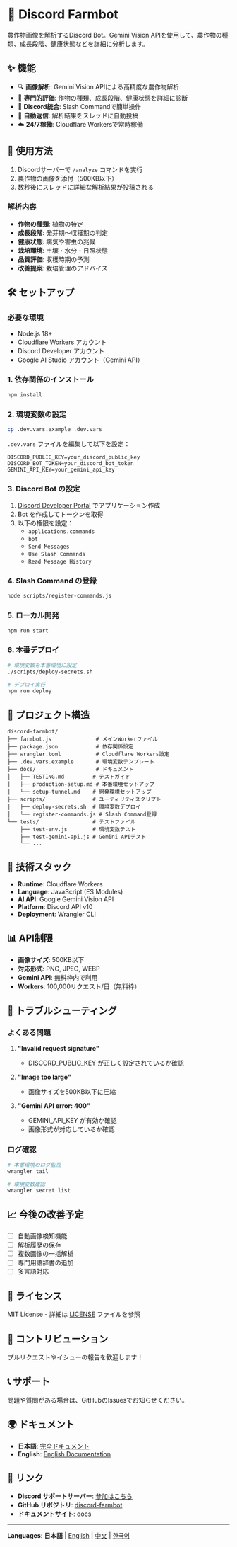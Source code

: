 # 🌱 Discord Farmbot

農作物画像を解析するDiscord Bot。Gemini Vision APIを使用して、農作物の種類、成長段階、健康状態などを詳細に分析します。

## ✨ 機能

- 🔍 **画像解析**: Gemini Vision APIによる高精度な農作物解析
- 🌾 **専門的評価**: 作物の種類、成長段階、健康状態を詳細に診断
- 💬 **Discord統合**: Slash Commandで簡単操作
- 🔄 **自動返信**: 解析結果をスレッドに自動投稿
- ☁️ **24/7稼働**: Cloudflare Workersで常時稼働

## 🚀 使用方法

1. Discordサーバーで `/analyze` コマンドを実行
2. 農作物の画像を添付（500KB以下）
3. 数秒後にスレッドに詳細な解析結果が投稿される

### 解析内容

- **作物の種類**: 植物の特定
- **成長段階**: 発芽期〜収穫期の判定
- **健康状態**: 病気や害虫の兆候
- **栽培環境**: 土壌・水分・日照状態
- **品質評価**: 収穫時期の予測
- **改善提案**: 栽培管理のアドバイス

## 🛠️ セットアップ

### 必要な環境

- Node.js 18+
- Cloudflare Workers アカウント
- Discord Developer アカウント
- Google AI Studio アカウント（Gemini API）

### 1. 依存関係のインストール

```bash
npm install
```

### 2. 環境変数の設定

```bash
cp .dev.vars.example .dev.vars
```

`.dev.vars` ファイルを編集して以下を設定：

```env
DISCORD_PUBLIC_KEY=your_discord_public_key
DISCORD_BOT_TOKEN=your_discord_bot_token
GEMINI_API_KEY=your_gemini_api_key
```

### 3. Discord Bot の設定

1. [Discord Developer Portal](https://discord.com/developers/applications) でアプリケーション作成
2. Bot を作成してトークンを取得
3. 以下の権限を設定：
   - `applications.commands`
   - `bot`
   - `Send Messages`
   - `Use Slash Commands`
   - `Read Message History`

### 4. Slash Command の登録

```bash
node scripts/register-commands.js
```

### 5. ローカル開発

```bash
npm run start
```

### 6. 本番デプロイ

```bash
# 環境変数を本番環境に設定
./scripts/deploy-secrets.sh

# デプロイ実行
npm run deploy
```

## 📁 プロジェクト構造

```
discord-farmbot/
├── farmbot.js              # メインWorkerファイル
├── package.json            # 依存関係設定
├── wrangler.toml           # Cloudflare Workers設定
├── .dev.vars.example       # 環境変数テンプレート
├── docs/                   # ドキュメント
│   ├── TESTING.md         # テストガイド
│   ├── production-setup.md # 本番環境セットアップ
│   └── setup-tunnel.md    # 開発環境セットアップ
├── scripts/               # ユーティリティスクリプト
│   ├── deploy-secrets.sh  # 環境変数デプロイ
│   └── register-commands.js # Slash Command登録
└── tests/                 # テストファイル
    ├── test-env.js        # 環境変数テスト
    ├── test-gemini-api.js # Gemini APIテスト
    └── ...
```

## 🔧 技術スタック

- **Runtime**: Cloudflare Workers
- **Language**: JavaScript (ES Modules)
- **AI API**: Google Gemini Vision API
- **Platform**: Discord API v10
- **Deployment**: Wrangler CLI

## 📊 API制限

- **画像サイズ**: 500KB以下
- **対応形式**: PNG, JPEG, WEBP
- **Gemini API**: 無料枠内で利用
- **Workers**: 100,000リクエスト/日（無料枠）

## 🐛 トラブルシューティング

### よくある問題

1. **"Invalid request signature"**
   - DISCORD_PUBLIC_KEY が正しく設定されているか確認

2. **"Image too large"**
   - 画像サイズを500KB以下に圧縮

3. **"Gemini API error: 400"**
   - GEMINI_API_KEY が有効か確認
   - 画像形式が対応しているか確認

### ログ確認

```bash
# 本番環境のログ監視
wrangler tail

# 環境変数確認
wrangler secret list
```

## 📈 今後の改善予定

- [ ] 自動画像検知機能
- [ ] 解析履歴の保存
- [ ] 複数画像の一括解析
- [ ] 専門用語辞書の追加
- [ ] 多言語対応

## 📄 ライセンス

MIT License - 詳細は [LICENSE](LICENSE) ファイルを参照

## 🤝 コントリビューション

プルリクエストやイシューの報告を歓迎します！

## 📞 サポート

問題や質問がある場合は、GitHubのIssuesでお知らせください。

## 🌍 ドキュメント

- **日本語**: [完全ドキュメント](https://johnknash2025.github.io/discord-farmbot/)
- **English**: [English Documentation](https://johnknash2025.github.io/discord-farmbot/en/)

## 🔗 リンク

- **Discord サポートサーバー**: [参加はこちら](https://discord.gg/Gq9jPaMX8g)
- **GitHub リポジトリ**: [discord-farmbot](https://github.com/johnknash2025/discord-farmbot)
- **ドキュメントサイト**: [docs](https://johnknash2025.github.io/discord-farmbot/)

---

**Languages**: **日本語** | [English](README.md) | [中文](README_CN.md) | [한국어](README_KR.md)